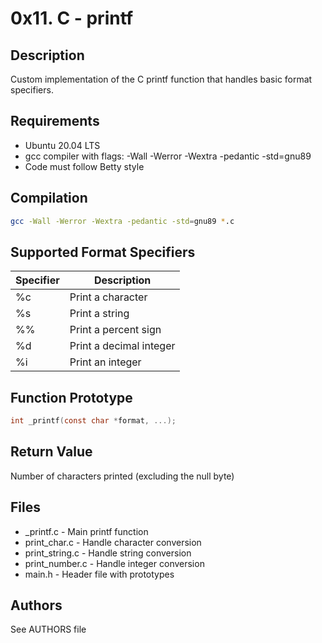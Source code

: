 # 0x11. C - printf

## Description
Custom implementation of the C printf function that handles basic format specifiers.

## Requirements
- Ubuntu 20.04 LTS
- gcc compiler with flags: -Wall -Werror -Wextra -pedantic -std=gnu89
- Code must follow Betty style

## Compilation
```bash
gcc -Wall -Werror -Wextra -pedantic -std=gnu89 *.c
```

## Supported Format Specifiers
| Specifier | Description |
|-----------|-------------|
| %c | Print a character |
| %s | Print a string |
| %% | Print a percent sign |
| %d | Print a decimal integer |
| %i | Print an integer |

## Function Prototype
```c
int _printf(const char *format, ...);
```

## Return Value
Number of characters printed (excluding the null byte)

## Files
- _printf.c - Main printf function
- print_char.c - Handle character conversion
- print_string.c - Handle string conversion
- print_number.c - Handle integer conversion
- main.h - Header file with prototypes

## Authors
See AUTHORS file
